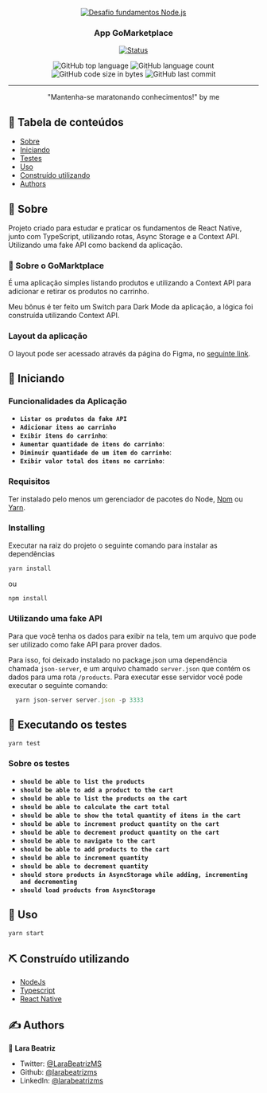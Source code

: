 <p align="center">
  <a href="" rel="noopener">
 <img src="https://i.gyazo.com/f095a484fa4d52b98d40ba9f9432659d.gif" alt="Desafio fundamentos Node.js"></a>
</p>

<h3 align="center">App GoMarketplace</h3>

<div align="center">

[![Status](https://img.shields.io/badge/status-active-success.svg)]()

  <img alt="GitHub top language" src="https://img.shields.io/github/languages/top/larabeatrizms/gomarketplace-mobile">

  <img alt="GitHub language count" src="https://img.shields.io/github/languages/count/larabeatrizms/gomarketplace-mobile">

  <img alt="GitHub code size in bytes" src="https://img.shields.io/github/languages/code-size/larabeatrizms/gomarketplace-mobile">

  <img alt="GitHub last commit" src="https://img.shields.io/github/last-commit/larabeatrizms/gomarketplace-mobile">

</div>

---

<p align="center">
    "Mantenha-se maratonando conhecimentos!" by me
    <br>
</p>

## 📝 Tabela de conteúdos

- [Sobre](#about)
- [Iniciando](#getting_started)
- [Testes](#tests)
- [Uso](#usage)
- [Construído utilizando](#built_using)
- [Authors](#authors)

## 🧐 Sobre <a name = "about"></a>

Projeto criado para estudar e praticar os fundamentos de React Native, junto com TypeScript, utilizando rotas, Async Storage e a Context API. Utilizando uma fake API como backend da aplicação.

### 🚀 Sobre o GoMarktplace

É uma aplicação simples listando produtos e utilizando a Context API para adicionar e retirar os produtos no carrinho.

Meu bônus é ter feito um Switch para Dark Mode da aplicação, a lógica foi construída utilizando Context API.

### Layout da aplicação

O layout pode ser acessado através da página do Figma, no [seguinte link](https://www.figma.com/file/VgK3hsmyGbqiGu9FdqfUzF/GoMarketplace?node-id=0%3A1).

## 🏁 Iniciando <a name = "getting_started"></a>

### Funcionalidades da Aplicação

- **`Listar os produtos da fake API`**
- **`Adicionar itens ao carrinho`**
- **`Exibir itens do carrinho`**:
- **`Aumentar quantidade de itens do carrinho`**:
- **`Diminuir quantidade de um item do carrinho`**:
- **`Exibir valor total dos itens no carrinho`**:

### Requisitos

Ter instalado pelo menos um gerenciador de pacotes do Node, [Npm](https://www.npmjs.com/) ou [Yarn](https://yarnpkg.com/).

### Installing

Executar na raiz do projeto o seguinte comando para instalar as dependências

```sh
yarn install
```

ou

```sh
npm install
```

### Utilizando uma fake API

Para que você tenha os dados para exibir na tela, tem um arquivo que pode ser utilizado como fake API para prover dados.

Para isso, foi deixado instalado no package.json uma dependência chamada `json-server`, e um arquivo chamado `server.json` que contém os dados para uma rota `/products`. Para executar esse servidor você pode executar o seguinte comando:

```js
  yarn json-server server.json -p 3333
```

## 🔧 Executando os testes <a name = "tests"></a>

```sh
yarn test
```

### Sobre os testes

- **`should be able to list the products`**
- **`should be able to add a product to the cart`**
- **`should be able to list the products on the cart`**
- **`should be able to calculate the cart total`**
- **`should be able to show the total quantity of itens in the cart`**
- **`should be able to increment product quantity on the cart`**
- **`should be able to decrement product quantity on the cart`**
- **`should be able to navigate to the cart`**
- **`should be able to add products to the cart`**
- **`should be able to increment quantity`**
- **`should be able to decrement quantity`**
- **`should store products in AsyncStorage while adding, incrementing and decrementing`**
- **`should load products from AsyncStorage`**

## 🎈 Uso <a name="usage"></a>

```sh
yarn start
```

## ⛏️ Construído utilizando <a name = "built_using"></a>

- [NodeJs](https://nodejs.org/en/)
- [Typescript](https://www.typescriptlang.org/)
- [React Native](https://reactnative.dev/)

## ✍️ Authors <a name = "authors"></a>

👤 **Lara Beatriz**

- Twitter: [@LaraBeatrizMS](https://twitter.com/LaraBeatrizMS)
- Github: [@larabeatrizms](https://github.com/larabeatrizms)
- LinkedIn: [@larabeatrizms](https://linkedin.com/in/larabeatrizms)
